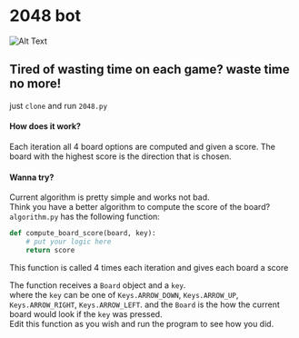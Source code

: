 # 2048 bot

![Alt Text](https://github.com/mantinband/2048-bot/blob/master/bot.gif)

## Tired of wasting time on each game? waste time no more!

just `clone` and run `2048.py`

#### How does it work?
Each iteration all 4 board options are computed and given a score. The board with the highest score is the direction that is chosen.

#### Wanna try?
Current algorithm is pretty simple and works not bad.  
Think you have a better algorithm to compute the score of the board?  
 `algorithm.py` has the following function:
```python
def compute_board_score(board, key):
    # put your logic here
    return score
```
This function is called 4 times each iteration and gives each board a score

The function receives a `Board` object and a `key`.  
where the `key` can be one of `Keys.ARROW_DOWN`, `Keys.ARROW_UP`, `Keys.ARROW_RIGHT`, `Keys.ARROW_LEFT`.
and the `Board` is the how the current board would look if the `key` was pressed.  
Edit this function as you wish and run the program to see how you did.

